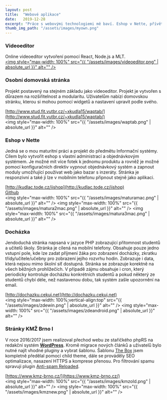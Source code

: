 ```yaml
---
layout: post
title:  "Webové aplikace"
date:   2019-12-28
excerpt: "Práce s webovými technologiemi mě baví. Eshop v Nette, přívětivý portál s docházkou a rozvrhy, převedení zájmového webu na WordPress, online videoeditor pomocí React a Node.js, to je jen pár příkladů mé tvorby."
thumb_img_path: "/assets/images/myown.png"
---
```


### Videoeditor
Online videoeditor vytvoření pomocí React, Node.js a MLT.  
<a href="https://github.com/kudlav/MaturitaShop" rel="noreferer"><img style="max-width: 100%" src="{{ "/assets/images/videoeditor.png" | absolute_url }}" alt="" /></a>

### Osobní domovská stránka
Projekt postavený na stejném základu jako videoeditor. Projekt je vytvořen s důrazem na rozšiřitelnost a modularitu. Uživatelům nabízí domovskou stránku, kterou si mohou pomocí widgetů a nastavení upravit podle svého.

[http://www.stud.fit.vutbr.cz/~xkudla15/waptab/](http://www.stud.fit.vutbr.cz/~xkudla15/waptab/)  
<img style="max-width: 100%" src="{{ "/assets/images/waptab.png" | absolute_url }}" alt="" />

### Eshop v Nette
Jedná se o mou maturitní práci a projekt do předmětu Informační systémy. Cílem bylo vytvořit eshop s vlastní administrací a objednávkovým systémem. Je možné mít více fotek k jednomu produktu a rovněž je možné pomocí konfiguračních direktiv vypnout objednávkový systém a zapnout moduly umožňující používat web jako bazar s inzeráty. Stránka je responzivní a také ji lze v mobilním telefonu připnout stejně jako aplikaci.

[http://kudlac.tode.cz/iishop](http://kudlac.tode.cz/iishop)  
[Github](https://github.com/kudlav/MaturitaShop/)  
<img style="max-width: 100%" src="{{ "/assets/images/maturamac.png" | absolute_url }}" alt="" />
<img style="max-width: 100%" src="{{ "/assets/images/matura2mac.png" | absolute_url }}" alt="" />
<img style="max-width: 100%" src="{{ "/assets/images/matura3mac.png" | absolute_url }}" alt="" />

### Docházka
Jendoduchá stránka napsaná v jazyce PHP zobrazující přítomnost studentů a učitelů školy. Stránka je cílená na mobilní telefony. Obsahuje pouze jedno vstupní pole, kde lze zadat příjmení žáka pro zobrazení docházky, zkratku třídy/učitele/učebny pro zobrazení jejího rozvrhu hodin. Zobrazuje i data, která nejsou mimo školní síť dostupná. Stránka se zobrazuje korektně na všech běžných prohlížečích. V případě zájmu obsahuje i cron, který periodicky kontroluje docházku konkrétních studentů a pokud některý ze studentů chybí déle, než nastavenou dobu, tak systém zašle upozornění na email.

[http://dochazku.cekuj.net](http://dochazku.cekuj.net)  
<img style="max-width: 100%;vertical-align:top" src="{{ "/assets/images/zdewin.png" | absolute_url }}" alt="" />
<img style="max-width: 100%" src="{{ "/assets/images/zdeandroid.png" | absolute_url }}" alt="" />

### Stránky KMŽ Brno I
V roce 2016/2017 jsem realizoval přechod webu ze stařičkého phpRS na redakční systém __[WordPress](https://cs.wordpress.org/)__. Kromě migrace nových článků a uživatelů bylo nutné najít vhodné pluginy a vybrat šablonu. Šablonu [The Box](https://cs.wordpress.org/themes/the-box/) jsem kompletně předělal pomocí child theme, dále se prováděly SEO optimalizace, nasazení HTTPS a komprese přenosu. Pro filtrování spamu spravuji plugin [Anti-spam Reloaded](https://wordpress.org/plugins/anti-spam-reloaded/).

[https://www.kmz-brno.cz/](https://www.kmz-brno.cz/)  
<img style="max-width: 100%" src="{{ "/assets/images/kmzold.png" | absolute_url }}" alt="" />
<img style="max-width: 100%" src="{{ "/assets/images/kmznew.png" | absolute_url }}" alt="" />
